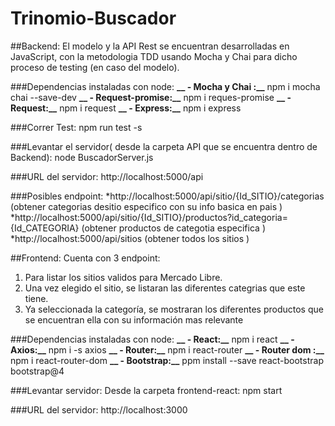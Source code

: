 # Trinomio-Buscador

##Backend:
El modelo y la API Rest se encuentran desarrolladas en JavaScript, con la metodologia TDD usando Mocha y Chai para dicho proceso de testing (en caso del modelo).

###Dependencias instaladas con node:
**__ - Mocha y Chai :__**
npm i mocha chai --save-dev
**__ - Request-promise:__**
npm i reques-promise
**__ - Request:__**
npm i request
**__ - Express:__**
npm i express


###Correr Test:
npm run test -s

###Levantar el servidor( desde la carpeta API que se encuentra dentro de Backend): 
node BuscadorServer.js

###URL del servidor:
http://localhost:5000/api

###Posibles endpoint: 
*http://localhost:5000/api/sitio/{Id_SITIO}/categorias  (obtener categorias desitio especifico con su info basica en pais )
*http://localhost:5000/api/sitio/{Id_SITIO}/productos?id_categoria={Id_CATEGORIA} (obtener productos de categotia especifica )
*http://localhost:5000/api/sitios (obtener todos los sitios )


##Frontend:
Cuenta con 3 endpoint: 
 1. Para listar los sitios validos para Mercado Libre.
 2. Una vez elegido el sitio, se listaran las diferentes categrias que este tiene.
 3. Ya seleccionada la categoría, se mostraran los diferentes productos que se encuentran ella con su información mas relevante

###Dependencias instaladas con node:
**__ - React:__**
npm i react
**__ - Axios:__**
npm i -s axios
**__ - Router:__**
npm i react-router
**__ - Router dom :__**
npm i react-router-dom
**__ - Bootstrap:__**
ppm install --save react-bootstrap bootstrap@4

###Levantar servidor: 
Desde la carpeta frontend-react: npm start

###URL del servidor:
http://localhost:3000
